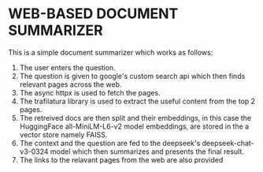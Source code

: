 # WEB-BASED DOCUMENT SUMMARIZER

This is a simple document summarizer which works as follows:

1. The user enters the question.
2. The question is given to google's custom search api which then finds relevant pages across the web.
3. The async httpx is used to fetch the pages.
4. The trafilatura library is used to extract the useful content from the top 2 pages.
5. The retreived docs are then split and their embeddings, in this case the HuggingFace all-MiniLM-L6-v2 model embeddings, are stored in the a vector store namely FAISS.
6. The context and the question are fed to the deepseek's deepseek-chat-v3-0324 model which then summarizes and presents the final result.
7. The links to the relavant pages from the web are also provided
   
